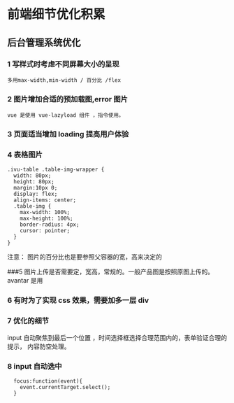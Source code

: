 # 前端细节优化积累

## 后台管理系统优化

### 1 写样式时考虑不同屏幕大小的呈现

    多用max-width,min-width / 百分比 /flex

### 2 图片增加合适的预加载图,error 图片

    vue 是使用 vue-lazyload 组件 ，指令使用。

### 3 页面适当增加 loading 提高用户体验

### 4 表格图片

```
.ivu-table .table-img-wrapper {
  width: 80px;
  height: 80px;
  margin:10px 0;
  display: flex;
  align-items: center;
  .table-img {
    max-width: 100%;
    max-height: 100%;
    border-radius: 4px;
    cursor: pointer;
  }
}
```

注意： 图片的百分比也是要参照父容器的宽，高来决定的

###5 图片上传是否需要定，宽高，常规的。一般产品图是按照原图上传的。avantar 是用

### 6 有时为了实现 css 效果，需要加多一层 div

### 7 优化的细节

input 自动聚焦到最后一个位置 ，时间选择框选择合理范围内的，表单验证合理的提示， 内容防空处理。

### 8 input 自动选中

```
  focus:function(event){
    event.currentTarget.select();
  }
```
